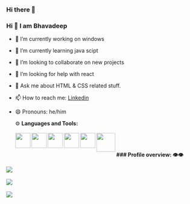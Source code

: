 ### Hi there 👋

### Hi 👋 I am Bhavadeep

- 🔭 I’m currently working on windows
- 🌱 I’m currently learning java scipt
- 👯 I’m looking to collaborate on new projects
- 🤔 I’m looking for help with react
- 💬 Ask me about HTML & CSS related stuff.
- 📫 How to reach me: [Linkedin](https://www.linkedin.com/in/bhavadeep-reddy-314411221/) 
- 😄 Pronouns: he/him
   
  ⚙️ <b>Languages and Tools:</b>
  <br>
  <br>
  <a href="https://www.codeblocks.org/downloads/" target='_blank'><img bottom=30px width=40px align=left src="https://th.bing.com/th/id/OIP.96hD_BAVqME5FjeQgQS0pgHaIi?w=167&h=193&c=7&r=0&o=5&pid=1.7"></a>
  <a href="https://sourceforge.net/projects/orwelldevcpp/" target='_blank'><img bottom=30px width=40px align=left src="https://th.bing.com/th/id/OIP.aL5DlB-SN-ao86qbUCO7oAHaHa?w=167&h=180&c=7&r=0&o=5&pid=1.7"></a>
<a href="https://code.visualstudio.com/Download" target='_blank'><img bottom=30px width=40px align=left src="https://th.bing.com/th/id/OIP.MQOaU6tX8AtO_zP7e8-i6AHaHa?w=211&h=211&c=7&r=0&o=5&pid=1.7"></a>
<a href="https://code.visualstudio.com/Download" target='_blank'><img bottom=30px width=40px align=left src="https://th.bing.com/th/id/OIP.deTW1aD2uPTkAw-bAFEcpwHaHa?w=172&h=180&c=7&r=0&o=5&pid=1.7"></a>
<a href="https://code.visualstudio.com/Download" target='_blank'><img bottom=30px width=40px align=left src="https://th.bing.com/th/id/OIP.5RboYI2uHwFzELiFze7rZwAAAA?w=171&h=180&c=7&r=0&o=5&pid=1.7"></a>
<a href="https://code.visualstudio.com/Download" target='_blank'><img bottom=30px width=50px align=left src="https://th.bing.com/th/id/OIP.P8Fbi-c793WjmMspma-tPAHaHa?pid=ImgDet&w=193&h=193&c=7"></a>
<br>
<br>
<b>###  Profile overview: 👁️👁️</b>
<br>
<br>
<img src="https://github-readme-stats.vercel.app/api?username=Bhavadee&show_icons=true&theme=radical&title_color=8E2DE2&text_color=fff&icon_color=8E2DE2">
<br>
<br>
<img src="https://github-readme-streak-stats.herokuapp.com/?user=Bhavadee&theme=radical&title_color=8E2DE2&text_color=fff&icon_color=8E2DE2">
<br>
<br>
<img src="https://activity-graph.herokuapp.com/graph?username=Bhavadee&theme=react-dark">
<br>
<br>
